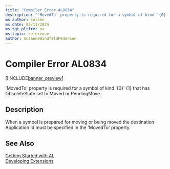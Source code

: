 ```yaml
---
title: "Compiler Error AL0834"
description: "'MovedTo' property is required for a symbol of kind '{0}' {1} that has ObsoleteState set to Moved or PendingMove."
ms.author: solsen
ms.date: 03/11/2024
ms.tgt_pltfrm: na
ms.topic: reference
author: SusanneWindfeldPedersen
---
```

[//]: # (START>DO_NOT_EDIT)
[//]: # (IMPORTANT:Do not edit any of the content between here and the END>DO_NOT_EDIT.)
[//]: # (Any modifications should be made in the .xml files in the ModernDev repo.)
# Compiler Error AL0834

[!INCLUDE[banner_preview](../includes/banner_preview.md)]

'MovedTo' property is required for a symbol of kind '{0}' {1} that has ObsoleteState set to Moved or PendingMove.


## Description
When a symbol is prepared for moving or being moved the destination Application Id must be specified in the 'MovedTo' property.  

[//]: # (IMPORTANT: END>DO_NOT_EDIT)
## See Also  
[Getting Started with AL](../devenv-get-started.md)  
[Developing Extensions](../devenv-dev-overview.md)  